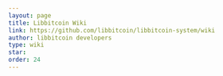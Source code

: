 ```yaml
---
layout: page
title: Libbitcoin Wiki
link: https://github.com/libbitcoin/libbitcoin-system/wiki
author: libbitcoin developers
type: wiki
star: 
order: 24
---
```

